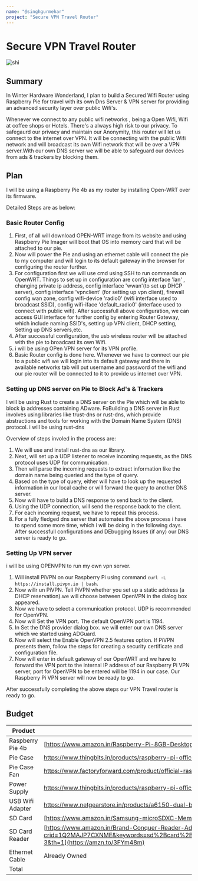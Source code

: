 ```yaml
---
name: "@singhgurmehar"
project: "Secure VPN Travel Router"
---
```


# Secure VPN Travel Router

![shi](https://user-images.githubusercontent.com/121445557/209771047-dc92d8ad-8185-4681-a910-3f7ff17075ed.png)

## Summary

In Winter Hardware Wonderland, I plan to build a Secured Wifi Router using Raspberry Pie for travel with its own Dns Server & VPN server for providing an advanced security layer over public Wifi's.

Whenever we connect to any public wifi networks , being a Open Wifi, Wifi at coffee shops or Hotels. There's a always high risk to our privacy. To safegaurd our privacy and maintain our Anonymity, this router will let us connect to the internet over VPN. It will be connecting with the public Wifi network and will broadcast its own Wifi network that will be over a VPN server.With our own DNS server we will be able to safeguard our devices from ads & trackers by blocking them.

## Plan

I will be using a Raspberry Pie 4b as my router by installing Open-WRT over its firmware.

Detailed Steps are as below:
### Basic Router Config
1. First, of all will download OPEN-WRT image from its website and using Raspberry Pie Imager will boot that OS into memory card that will be attached to our pie.
2. Now will power the Pie and using an ethernet cable will connect the pie to my computer and will login to its default gateway in the browser for configuring the router further.
3. For configuration first we will use cmd using SSH to run commands on OpenWRT. Things to set up in configuration are config interface 'lan' , changing private ip address, config interface 'wwan'(to set up DHCP server), config interface 'vpnclient' (for setting up vpn client), firewall config wan zone, config wifi-device 'radio0' (wifi interface used to broadcast SSID), config wifi-iface 'default_radio0' (interface used to connect with public wifi). After successfull above configuration, we can access GUI interface for further config by entering Router Gateway, which include naming SSID's, setting up VPN client, DHCP setting, Setting up DNS servers,etc.  
4. After successful configuration, the usb wireless router will be attached with the pie to broadcast its own Wifi.
5. i will be using OPen VPN server for its VPN profile.
6. Basic Router config is done here.
Whenever we have to connect our pie to a public wifi we will login into its default gateway and there in available networks tab will put username and password of the wifi and our pie router will be connected to it to provide us internet over VPN.

### Setting up DNS server on Pie to Block Ad's & Trackers
I will be using Rust to create a DNS server on the Pie which will be able to block ip addresses containing ADware. FoBuilding a DNS server in Rust involves using libraries like trust-dns or rust-dns, which provide abstractions and tools for working with the Domain Name System (DNS) protocol. i will be using rust-dns 

Overview of steps involed in the process are:

1. We will use and install rust-dns as our library.
2. Next, will set up a UDP listener to receive incoming requests, as the DNS protocol uses UDP for communication.
3. Then will parse the incoming requests to extract information like the domain name being queried and the type of query.
4. Based on the type of query, either will have to look up the requested information in our local cache or will forward the query to another DNS server.
5. Now will have to build a DNS response to send back to the client.
6. Using the UDP connection, will send the response back to the client.
7. For each incoming request, we have to repeat this process.
8. For a fully fledged dns server that automates the above process i have to spend some more time, which i will be doing in the following days. 
After successfull configurations and DEbugging Issues (if any) our DNS server is ready to go.

### Setting Up VPN server
i will be using OPENVPN to run my own vpn server.
1. Will install PiVPN on our Raspberry Pi using command ``` curl -L https://install.pivpn.io | bash ```.
2. Now willr un PiVPN. Tell PiVPN whether you set up a static address (a DHCP reservation).we will choose between OpenVPN in the dialog box appeared.
3. Now we have to select a communication protocol. UDP is recommended for OpenVPN.
4. Now will Set the VPN port. The default OpenVPN port is 1194.
5. In Set the DNS provider dialog box. we will enter our own DNS server which we started using ADGuard.
6. Now will  select the Enable OpenVPN 2.5 features option. If PiVPN presents them, follow the steps for creating a security certificate and configuration file.
7. Now will enter in default gateway of our OpenWRT and we have to forward the VPN port to the internal IP address of our Raspberry Pi VPN server,  port for OpenVPN to be entered will be 1194 in our case.
Our Raspberry Pi VPN server will now be ready to go.

After successfully completing the above steps our VPN Travel router is ready to go.
## Budget

| Product         | Supplier/Link                         | Cost   |
| --------------- | ------------------------------------- | ------ |
| Raspberry Pie 4b   | [https://www.amazon.in/Raspberry-Pi-8GB-Desktop-Computer/dp/B08B9XS3B6?th=1](https://amzn.to/3VnGGfX) | $169.87  |
| Pie Case | https://www.thingbits.in/products/raspberry-pi-official-case-for-pi-4-model-b?src=raspberrypi?src=raspberrypi  | $3.86 |
| Pie Case Fan | https://www.factoryforward.com/product/official-raspberry-pi-4-case-fan/  | $5.18 |
| Power Supply | https://www.thingbits.in/products/raspberry-pi-official-15w-usb-c-power-supply-for-pi-4?src=raspberrypi%3Fsrc%3Draspberrypi | $7.23
| USB Wifi Adapter | https://www.netgearstore.in/products/a6150-dual-band-wifi-usb-adapter-ac1200 | $25.93
| SD Card | [https://www.amazon.in/Samsung-microSDXC-Memory-Adapter-MB-MC64KA/dp/B09MT84WV5?th=1](https://amzn.to/3YQvZoZ) | $13.22
| SD Card Reader | [https://www.amazon.in/Brand-Conquer-Reader-Adapter-Portable/dp/B07YL54NVJ/ref=sr_1_3?crid=1Q2MAJP7CXNME&keywords=sd%2Bcard%2Breader&qid=1672164242&s=computers&sprefix=sd%2Bcard%2Ccomputers%2C1658&sr=1-3&th=1](https://amzn.to/3FYm48m) | $6.62 |
| Ethernet Cable | Already Owned | $0
| Total           |                                       | $231.91 |
